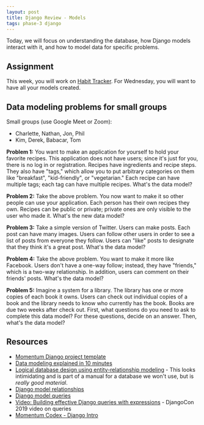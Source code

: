 ```yaml
---
layout: post
title: Django Review - Models
tags: phase-3 django
---
```


Today, we will focus on understanding the database, how Django models interact with it, and how to model data for specific problems.

## Assignment

This week, you will work on [Habit Tracker](https://classroom.github.com/a/47PanCbE). For Wednesday, you will want to have all your models created.

## Data modeling problems for small groups

Small groups (use Google Meet or Zoom):

- Charlette, Nathan, Jon, Phil
- Kim, Derek, Babacar, Tom

**Problem 1:** You want to make an application for yourself to hold your favorite recipes. This application does not have users; since it's just for you, there is no log in or registration. Recipes have ingredients and recipe steps. They also have "tags," which allow you to put arbitrary categories on them like "breakfast", "kid-friendly", or "vegetarian." Each recipe can have multiple tags; each tag can have multiple recipes. What's the data model?

**Problem 2:** Take the above problem. You now want to make it so other people can use your application. Each person has their own recipes they own. Recipes can be public or private; private ones are only visible to the user who made it. What's the new data model?

**Problem 3:** Take a simple version of Twitter. Users can make posts. Each post can have many images. Users can follow other users in order to see a list of posts from everyone they follow. Users can "like" posts to designate that they think it's a great post. What's the data model?

**Problem 4:** Take the above problem. You want to make it more like Facebook. Users don't have a one-way follow; instead, they have "friends," which is a two-way relationship. In addition, users can comment on their friends' posts. What's the data model?

**Problem 5:** Imagine a system for a library. The library has one or more copies of each book it owns. Users can check out individual copies of a book and the library needs to know who currently has the book. Books are due two weeks after check out. First, what questions do you need to ask to complete this data model? For these questions, decide on an answer. Then, what's the data model?

## Resources

- [Momentum Django project template](https://github.com/momentumlearn/django-project-template)
- [Data modeling explained in 10 minutes](https://www.credera.com/insights/data-modeling-explained-in-10-minutes-or-less/)
- [Logical database design using entity-relationship modeling](https://www.ibm.com/support/knowledgecenter/SSEPEK_11.0.0/intro/src/tpc/db2z_logicaldbdesignentityrelationshp.html) - This looks intimidating and is part of a manual for a database we won't use, but is _really good material_.
- [Django model relationships](https://docs.djangoproject.com/en/3.0/topics/db/models/#relationships)
- [Django model queries](https://docs.djangoproject.com/en/3.0/topics/db/queries/)
- [Video: Building effective Django queries with expressions](https://www.youtube.com/watch?v=a-sfr6y_hY8&list=PL2NFhrDSOxgXXUMIGOs8lNe2B-f4pXOX-&index=9) - DjangoCon 2019 video on queries
- [Momentum Codex - Django Intro](https://codex.momentumlearn.com/docs/django/intro)
